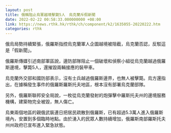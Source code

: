 ```yaml
---
layout: post
title: 俄稱阻止烏軍越境擊斃5人　烏克蘭斥假新聞
date: 2022-02-22 00:58:33.000000000 +08:00
link: https://news.rthk.hk/rthk/ch/component/k2/1635055-20220222.htm
categories: rthk
---
```


俄烏局勢持續緊張，俄羅斯指控烏克蘭軍人企圖越境被阻截，烏克蘭否認，反駁這是「假新聞」。

俄羅斯傳媒引述南部軍區說，邊防部隊阻止一個破壞和偵察小組從烏克蘭越過俄羅斯邊境，擊斃5人，還摧毀兩輛接應的裝甲車。

烏克蘭外交部和國防部表示，沒有士兵越過俄羅斯邊界，也無人被擊斃。烏方還指出，在據稱發生事件的俄羅斯羅斯托夫地區，根本沒有部署烏克蘭部隊。

另外，俄羅斯聯邦安全局說，一枚從烏克蘭發射的炮彈擊中羅斯托夫州的邊境服務機構，建築物完全被毀，無人傷亡。

烏東兩個地區的親俄武裝連日把居民疏散到俄羅斯，已有超過5.3萬人進入俄羅斯境內，安置到多個臨時地點。由於湧入的民眾人數持續增加，俄羅斯南部羅斯托夫州州政府已宣布進入緊急狀態。
